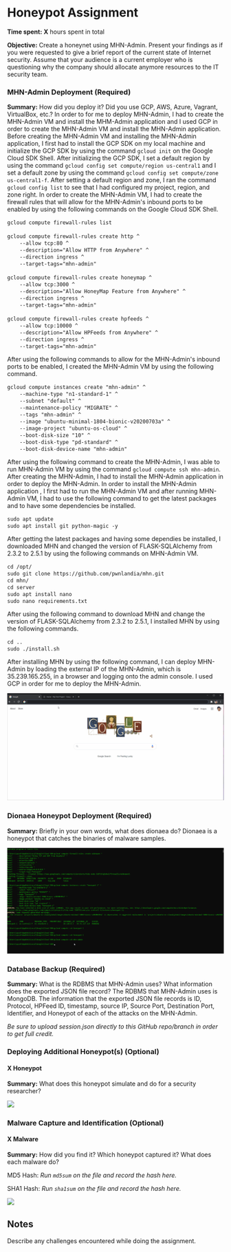 # Honeypot Assignment

**Time spent:** **X** hours spent in total

**Objective:** Create a honeynet using MHN-Admin. Present your findings as if you were requested to give a brief report of the current state of Internet security. Assume that your audience is a current employer who is questioning why the company should allocate anymore resources to the IT security team.

### MHN-Admin Deployment (Required)

**Summary:** How did you deploy it? Did you use GCP, AWS, Azure, Vagrant, VirtualBox, etc.?
In order to for me to deploy MHN-Admin, I had to create the MHN-Admin VM and install the MHM-Admin application and I used GCP in order to create the MHN-Admin VM and install the MHN-Admin application. Before creating the MHN-Admin VM and installing the MHN-Admin application, I first had to install the GCP SDK on my local machine and initialize the GCP SDK by using the command `gcloud init` on the Google Cloud SDK Shell. After initializing the GCP SDK, I set a default region by using the command `gcloud config set compute/region us-central1` and I set a default zone by using the command `gcloud config set compute/zone us-central1-f`. After setting a default region and zone, I ran the command `gcloud config list` to see that I had configured my project, region, and zone right. In order to create the MHN-Admin VM, I had to create the firewall rules that will allow for the MHN-Admin's inbound ports to be enabled by using the following commands on the Google Cloud SDK Shell.

```
gcloud compute firewall-rules list

gcloud compute firewall-rules create http ^
    --allow tcp:80 ^
    --description="Allow HTTP from Anywhere" ^
    --direction ingress ^
    --target-tags="mhn-admin"

gcloud compute firewall-rules create honeymap ^
    --allow tcp:3000 ^
    --description="Allow HoneyMap Feature from Anywhere" ^
    --direction ingress ^
    --target-tags="mhn-admin"

gcloud compute firewall-rules create hpfeeds ^
    --allow tcp:10000 ^
    --description="Allow HPFeeds from Anywhere" ^
    --direction ingress ^
    --target-tags="mhn-admin"
```
After using the following commands to allow for the MHN-Admin's inbound ports to be enabled, I created the MHN-Admin VM by using the following command.
```
gcloud compute instances create "mhn-admin" ^
    --machine-type "n1-standard-1" ^
    --subnet "default" ^
    --maintenance-policy "MIGRATE" ^
    --tags "mhn-admin" ^
    --image "ubuntu-minimal-1804-bionic-v20200703a" ^
    --image-project "ubuntu-os-cloud" ^
    --boot-disk-size "10" ^
    --boot-disk-type "pd-standard" ^
    --boot-disk-device-name "mhn-admin"
```
After using the following command to create the MHN-Admin, I was able to run MHN-Admin VM by using the command `gcloud compute ssh mhn-admin`. After creating the MHN-Admin, I had to install the MHN-Admin application in order to deploy the MHN-Admin. In order to install the MHN-Admin application , I first had to run the MHN-Admin VM and after running MHN-Admin VM, I had to use the following command to get the latest packages and to have some dependencies be installed.
```
sudo apt update
sudo apt install git python-magic -y
```
After getting the latest packages and having some dependies be installed, I downloaded MHN and changed the version of FLASK-SQLAlchemy from 2.3.2 to 2.5.1 by using the following commands on MHN-Admin VM.
```
cd /opt/
sudo git clone https://github.com/pwnlandia/mhn.git
cd mhn/
cd server
sudo apt install nano
sudo nano requirements.txt
```
After using the following command to download MHN and change the version of FLASK-SQLAlchemy from 2.3.2 to 2.5.1, I installed MHN by using the following commands.
```
cd ..
sudo ./install.sh
```
After installing MHN by using the following command, I can deploy MHN-Admin by loading the external IP of the MHN-Admin, which is 35.239.165.255, in a browser and logging onto the admin console. I used GCP in order for me to deploy the MHN-Admin.

<img src="mhn-admin.gif">

### Dionaea Honeypot Deployment (Required)

**Summary:** Briefly in your own words, what does dionaea do?
Dionaea is a honeypot that catches the binaries of malware samples.

<img src="dionaea-honeypot.gif">

### Database Backup (Required) 

**Summary:** What is the RDBMS that MHN-Admin uses? What information does the exported JSON file record?
The RDBMS that MHN-Admin uses is MongoDB. The information that the exported JSON file records is ID, Protocol, HPFeed ID, timestamp, source IP, Source Port, Destination Port, Identifier, and Honeypot of each of the attacks on the MHN-Admin.

*Be sure to upload session.json directly to this GitHub repo/branch in order to get full credit.*

### Deploying Additional Honeypot(s) (Optional)

#### X Honeypot

**Summary:** What does this honeypot simulate and do for a security researcher?

<img src="x-honeypot.gif">

### Malware Capture and Identification (Optional)

#### X Malware

**Summary:** How did you find it? Which honeypot captured it? What does each malware do?

MD5 Hash: *Run `md5sum` on the file and record the hash here.*

SHA1 Hash: *Run `sha1sum` on the file and record the hash here.*

<img src="x-malware.gif">

## Notes

Describe any challenges encountered while doing the assignment.
